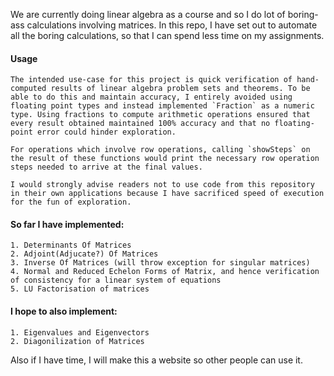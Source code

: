 We are currently doing linear algebra as a course and so I do lot of boring-ass calculations involving matrices. In this repo, I have set out to automate all the boring calculations, so that I can spend less time on my assignments.
#### Usage
    The intended use-case for this project is quick verification of hand-computed results of linear algebra problem sets and theorems. To be able to do this and maintain accuracy, I entirely avoided using floating point types and instead implemented `Fraction` as a numeric type. Using fractions to compute arithmetic operations ensured that every result obtained maintained 100% accuracy and that no floating-point error could hinder exploration.

    For operations which involve row operations, calling `showSteps` on the result of these functions would print the necessary row operation steps needed to arrive at the final values.

    I would strongly advise readers not to use code from this repository in their own applications because I have sacrificed speed of execution for the fun of exploration.


#### So far I have implemented:

    1. Determinants Of Matrices
    2. Adjoint(Adjucate?) Of Matrices
    3. Inverse Of Matrices (will throw exception for singular matrices)
    4. Normal and Reduced Echelon Forms of Matrix, and hence verification of consistency for a linear system of equations
    5. LU Factorisation of matrices

#### I hope to also implement:

    1. Eigenvalues and Eigenvectors
    2. Diagonilization of Matrices

Also if I have time, I will make this a website so other people can use it.
